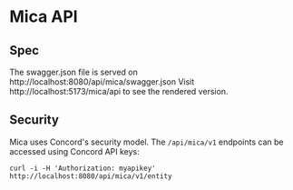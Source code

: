 # Mica API

## Spec

The swagger.json file is served on http://localhost:8080/api/mica/swagger.json
Visit http://localhost:5173/mica/api to see the rendered version.

## Security

Mica uses Concord's security model. The `/api/mica/v1` endpoints can be
accessed using Concord API keys:

```
curl -i -H 'Authorization: myapikey' http://localhost:8080/api/mica/v1/entity
```
